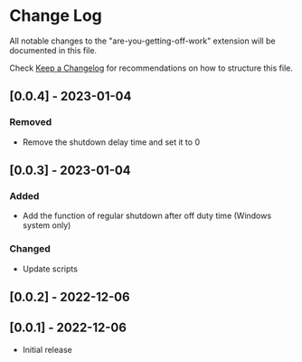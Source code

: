 # Change Log

All notable changes to the "are-you-getting-off-work" extension will be documented in this file.

Check [Keep a Changelog](http://keepachangelog.com/) for recommendations on how to structure this file.
## [0.0.4] - 2023-01-04
### Removed
- Remove the shutdown delay time and set it to 0
  
## [0.0.3] - 2023-01-04

### Added
- Add the function of regular shutdown after off duty time (Windows system only)

### Changed
- Update scripts


## [0.0.2] - 2022-12-06

## [0.0.1] - 2022-12-06
- Initial release
